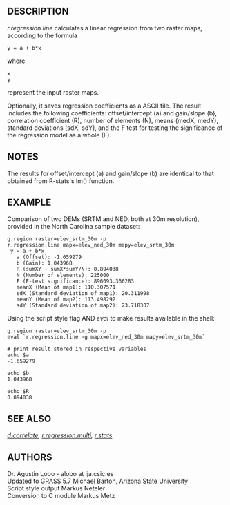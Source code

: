 ## DESCRIPTION

*r.regression.line* calculates a linear regression from two raster maps,
according to the formula

```shell
y = a + b*x
```

where

```shell
x
y
```

represent the input raster maps.

Optionally, it saves regression coefficients as a ASCII file. The result
includes the following coefficients: offset/intercept (a) and gain/slope
(b), correlation coefficient (R), number of elements (N), means (medX,
medY), standard deviations (sdX, sdY), and the F test for testing the
significance of the regression model as a whole (F).

## NOTES

The results for offset/intercept (a) and gain/slope (b) are identical to
that obtained from R-stats's lm() function.

## EXAMPLE

Comparison of two DEMs (SRTM and NED, both at 30m resolution), provided
in the North Carolina sample dataset:

```shell
g.region raster=elev_srtm_30m -p
r.regression.line mapx=elev_ned_30m mapy=elev_srtm_30m
 y = a + b*x
   a (Offset): -1.659279
   b (Gain): 1.043968
   R (sumXY - sumX*sumY/N): 0.894038
   N (Number of elements): 225000
   F (F-test significance): 896093.366283
   meanX (Mean of map1): 110.307571
   sdX (Standard deviation of map1): 20.311998
   meanY (Mean of map2): 113.498292
   sdY (Standard deviation of map2): 23.718307
```

Using the script style flag AND *eval* to make results available in the
shell:

```shell
g.region raster=elev_srtm_30m -p
eval `r.regression.line -g mapx=elev_ned_30m mapy=elev_srtm_30m`

# print result stored in respective variables
echo $a
-1.659279

echo $b
1.043968

echo $R
0.894038
```

## SEE ALSO

*[d.correlate](d.correlate.md),
[r.regression.multi](r.regression.multi.md), [r.stats](r.stats.md)*

## AUTHORS

Dr. Agustin Lobo - alobo at ija.csic.es  
Updated to GRASS 5.7 Michael Barton, Arizona State University  
Script style output Markus Neteler  
Conversion to C module Markus Metz
